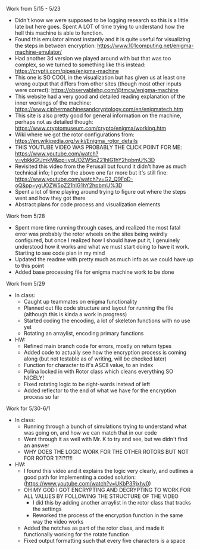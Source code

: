 Work from 5/15 - 5/23
- Didn't know we were supposed to be logging research so this is a little late but here goes. Spent A LOT of time trying to understand how the hell this machine is able to function.
- Found this emulator almost instantly and it is quite useful for visualizing the steps in between encryption: https://www.101computing.net/enigma-machine-emulator/
- Had another 3d version we played around with but that was too complex, so we turned to something like this instead: https://cryptii.com/pipes/enigma-machine
- This one is SO COOL in the visualization but has given us at least one wrong output that differs from other sites (though most other inputs were correct): https://observablehq.com/@tmcw/enigma-machine
- This website had a very good and detailed reading explanation of the inner workings of the machine: https://www.ciphermachinesandcryptology.com/en/enigmatech.htm
- This site is also pretty good for general information on the machine, perhaps not as detailed though: https://www.cryptomuseum.com/crypto/enigma/working.htm
- Wiki where we got the rotor configurations from: https://en.wikipedia.org/wiki/Enigma_rotor_details
- THIS YOUTUBE VIDEO WAS PROBABLY THE CLICK POINT FOR ME: https://www.youtube.com/watch?v=ybkkiGtJmkM&pp=ygUOZW5pZ21hIG1hY2hpbmU%3D
- Revisited this video from the Perusall but found it didn't have as much technical info; I prefer the above one far more but it's still fine: https://www.youtube.com/watch?v=G2_Q9FoD-oQ&pp=ygUOZW5pZ21hIG1hY2hpbmU%3D
- Spent a lot of time playing around trying to figure out where the steps went and how they got there
- Abstract plans for code process and visualization elements

Work from 5/28
- Spent more time running through cases, and realized the most fatal error was probably the rotor wheels on the sites being weirdly configured, but once I realized how I should have put it, I genuinely understood how it works and what we must start doing to have it work. Starting to see code plan in my mind
- Updated the readme with pretty much as much info as we could have up to this point
- Added base processing file for enigma machine work to be done

Work from 5/29
- In class:
  - Caught up teammates on enigma functionality
  - Planned out file code structure and layout for running the file (although this is kinda a work in progress)
  - Started coding the encoding, a lot of skeleton functions with no use yet
  - Rotating an arraylist, encoding primary functions
- HW:
  - Refined main branch code for errors, mostly on return types
  - Added code to actually see how the encryption process is coming along (but not testable as of writing, will be checked later)
  - Function for character to it's ASCII value, to an index
  - Polina locked in with Rotor class which cleans everything SO NICELY!
  - Fixed rotating logic to be right-wards instead of left
  - Added reflector to the end of what we have for the encryption process so far

Work for 5/30-6/1
- In class:
  - Running through a bunch of simulations trying to understand what was going on, and how we can match that in our code
  - Went through it as well with Mr. K to try and see, but we didn't find an answer
  - WHY DOES THE LOGIC WORK FOR THE OTHER ROTORS BUT NOT FOR ROTOR 1!?!?!?!!
- HW:
  - I found this video and it explains the logic very clearly, and outlines a good path for implementing a coded solution: (https://www.youtube.com/watch?v=UKbP3Rjxhy0)
  - OH MY GOD I GOT ENCRYPTING AND DECRYPTING TO WORK FOR ALL VALUES BY FOLLOWING THE STRUCTURE OF THE VIDEO
    - I did this by adding another arraylist in the rotor class that tracks the settings
    - Reworked the process of the encryption function in the same way the video works
  - Added the notches as part of the rotor class, and made it functionally working for the rotate function
  - Fixed output formatting such that every five characters is a space
